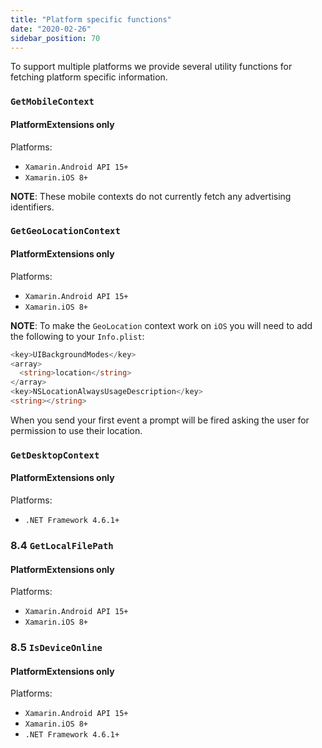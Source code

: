 ```yaml
---
title: "Platform specific functions"
date: "2020-02-26"
sidebar_position: 70
---
```


To support multiple platforms we provide several utility functions for fetching platform specific information.

### `GetMobileContext`

#### [](https://github.com/snowplow/snowplow/wiki/.NET-Tracker#platformextensions-only)PlatformExtensions only

Platforms:

- `Xamarin.Android API 15+`
- `Xamarin.iOS 8+`

**NOTE**: These mobile contexts do not currently fetch any advertising identifiers.

### `GetGeoLocationContext`

#### [](https://github.com/snowplow/snowplow/wiki/.NET-Tracker#platformextensions-only-1)PlatformExtensions only

Platforms:

- `Xamarin.Android API 15+`
- `Xamarin.iOS 8+`

**NOTE**: To make the `GeoLocation` context work on `iOS` you will need to add the following to your `Info.plist`:

```csharp
<key>UIBackgroundModes</key>
<array>
  <string>location</string>
</array>
<key>NSLocationAlwaysUsageDescription</key>
<string></string>
```

When you send your first event a prompt will be fired asking the user for permission to use their location.

### `GetDesktopContext`

#### [](https://github.com/snowplow/snowplow/wiki/.NET-Tracker#platformextensions-only-2)PlatformExtensions only

Platforms:

- `.NET Framework 4.6.1+`

### [](https://github.com/snowplow/snowplow/wiki/.NET-Tracker#84-getlocalfilepath)8.4 `GetLocalFilePath`

#### [](https://github.com/snowplow/snowplow/wiki/.NET-Tracker#platformextensions-only-3)PlatformExtensions only

Platforms:

- `Xamarin.Android API 15+`
- `Xamarin.iOS 8+`

### [](https://github.com/snowplow/snowplow/wiki/.NET-Tracker#85-isdeviceonline)8.5 `IsDeviceOnline`

#### [](https://github.com/snowplow/snowplow/wiki/.NET-Tracker#platformextensions-only-4)PlatformExtensions only

Platforms:

- `Xamarin.Android API 15+`
- `Xamarin.iOS 8+`
- `.NET Framework 4.6.1+`
